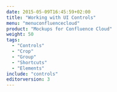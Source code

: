 ```yaml
---
date: 2015-05-09T16:45:59+02:00
title: "Working with UI Controls"
menu: "menuconfluencecloud"
product: "Mockups for Confluence Cloud"
weight: 50
tags:
  - "Controls"
  - "Crop"
  - "Group"
  - "Shortcuts"
  - "Elements"
include: "controls"
editorversion: 3
---
```

